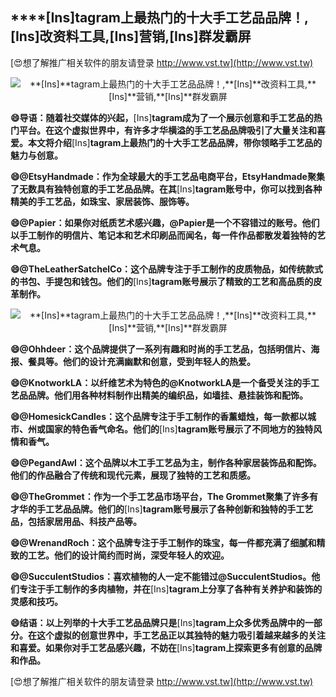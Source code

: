 ## ****[Ins]**tagram上最热门的十大手工艺品品牌！,**[Ins]**改资料工具,**[Ins]**营销,**[Ins]**群发霸屏**

[😍想了解推广相关软件的朋友请登录 http://www.vst.tw](http://www.vst.tw)

 <center><img src="https://vst.tw/MP4/tuiguang/png/6.png" alt="**[Ins]**tagram上最热门的十大手工艺品品牌！,**[Ins]**改资料工具,**[Ins]**营销,**[Ins]**群发霸屏"></center>

**😄导语：随着社交媒体的兴起，**[Ins]**tagram成为了一个展示创意和手工艺品的热门平台。在这个虚拟世界中，有许多才华横溢的手工艺品品牌吸引了大量关注和喜爱。本文将介绍**[Ins]**tagram上最热门的十大手工艺品品牌，带你领略手工艺品的魅力与创意。**

**😄@EtsyHandmade：作为全球最大的手工艺品电商平台，EtsyHandmade聚集了无数具有独特创意的手工艺品品牌。在其**[Ins]**tagram账号中，你可以找到各种精美的手工艺品，如珠宝、家居装饰、服饰等。**

**😄@Papier：如果你对纸质艺术感兴趣，@Papier是一个不容错过的账号。他们以手工制作的明信片、笔记本和艺术印刷品而闻名，每一件作品都散发着独特的艺术气息。**

**😄@TheLeatherSatchelCo：这个品牌专注于手工制作的皮质物品，如传统款式的书包、手提包和钱包。他们的**[Ins]**tagram账号展示了精致的工艺和高品质的皮革制作。**

 <center><img src="https://vst.tw/MP4/tuiguang/png/0.png" alt="**[Ins]**tagram上最热门的十大手工艺品品牌！,**[Ins]**改资料工具,**[Ins]**营销,**[Ins]**群发霸屏"></center>

**😄@Ohhdeer：这个品牌提供了一系列有趣和时尚的手工艺品，包括明信片、海报、餐具等。他们的设计充满幽默和创意，受到年轻人的热爱。**

**😄@KnotworkLA：以纤维艺术为特色的@KnotworkLA是一个备受关注的手工艺品品牌。他们用各种材料制作出精美的编织品，如墙挂、悬挂装饰和配饰。**

**😄@HomesickCandles：这个品牌专注于手工制作的香薰蜡烛，每一款都以城市、州或国家的特色香气命名。他们的**[Ins]**tagram账号展示了不同地方的独特风情和香气。**

**😄@PegandAwl：这个品牌以木工手工艺品为主，制作各种家居装饰品和配饰。他们的作品融合了传统和现代元素，展现了独特的工艺和质感。**

**😄@TheGrommet：作为一个手工艺品市场平台，The Grommet聚集了许多有才华的手工艺品品牌。他们的**[Ins]**tagram账号展示了各种创新和独特的手工艺品，包括家居用品、科技产品等。**

**😄@WrenandRoch：这个品牌专注于手工制作的珠宝，每一件都充满了细腻和精致的工艺。他们的设计简约而时尚，深受年轻人的欢迎。**

**😄@SucculentStudios：喜欢植物的人一定不能错过@SucculentStudios。他们专注于手工制作的多肉植物，并在**[Ins]**tagram上分享了各种有关养护和装饰的灵感和技巧。**

**😄结语：以上列举的十大手工艺品品牌只是**[Ins]**tagram上众多优秀品牌中的一部分。在这个虚拟的创意世界中，手工艺品正以其独特的魅力吸引着越来越多的关注和喜爱。如果你对手工艺品感兴趣，不妨在**[Ins]**tagram上探索更多有创意的品牌和作品。**

[😍想了解推广相关软件的朋友请登录 http://www.vst.tw](http://www.vst.tw)



